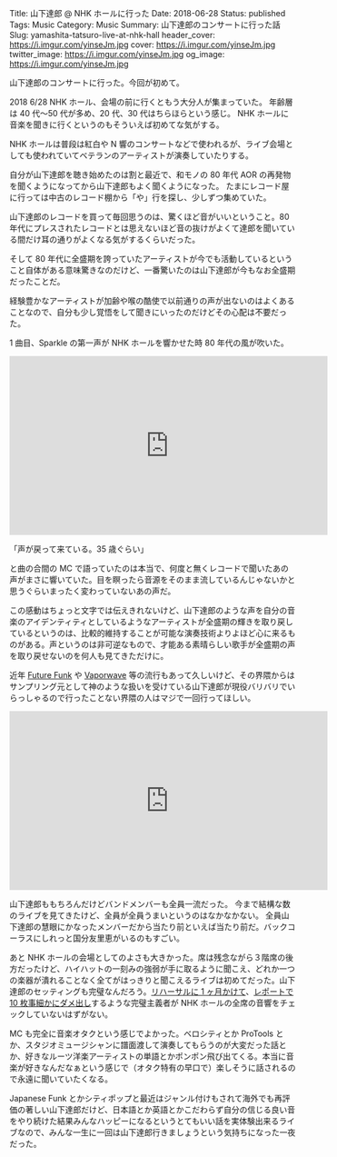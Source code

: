 Title: 山下達郎 @ NHK ホールに行った
Date: 2018-06-28
Status: published
Tags: Music
Category: Music
Summary: 山下達郎のコンサートに行った話
Slug: yamashita-tatsuro-live-at-nhk-hall
header_cover: https://i.imgur.com/yinseJm.jpg
cover: https://i.imgur.com/yinseJm.jpg
twitter_image: https://i.imgur.com/yinseJm.jpg
og_image: https://i.imgur.com/yinseJm.jpg

山下達郎のコンサートに行った。今回が初めて。

2018 6/28 NHK ホール、会場の前に行くともう大分人が集まっていた。
年齢層は 40 代〜50 代が多め、20 代、30 代はちらほらという感じ。
NHK ホールに音楽を聞きに行くというのもそういえば初めてな気がする。

NHK ホールは普段は紅白や N 響のコンサートなどで使われるが、ライブ会場としても使われていてベテランのアーティストが演奏していたりする。

自分が山下達郎を聴き始めたのは割と最近で、和モノの 80 年代 AOR の再発物を聞くようになってから山下達郎もよく聞くようになった。
たまにレコード屋に行っては中古のレコード棚から「や」行を探し、少しずつ集めていた。

山下達郎のレコードを買って毎回思うのは、驚くほど音がいいということ。80 年代にプレスされたレコードとは思えないほど音の抜けがよくて達郎を聞いている間だけ耳の通りがよくなる気がするくらいだった。

そして 80 年代に全盛期を誇っていたアーティストが今でも活動しているということ自体がある意味驚きなのだけど、一番驚いたのは山下達郎が今もなお全盛期だったことだ。

経験豊かなアーティストが加齢や喉の酷使で以前通りの声が出ないのはよくあることなので、自分も少し覚悟をして聞きにいったのだけどその心配は不要だった。

1 曲目、Sparkle の第一声が NHK ホールを響かせた時 80 年代の風が吹いた。

<iframe width="560" height="315" src="https://www.youtube.com/embed/gQ9pmFMc5oM" frameborder="0" allow="autoplay; encrypted-media" allowfullscreen></iframe>

「声が戻って来ている。35 歳ぐらい」

と曲の合間の MC で語っていたのは本当で、何度と無くレコードで聞いたあの声がまさに響いていた。目を瞑ったら音源をそのまま流しているんじゃないかと思うぐらいまったく変わっていないあの声だ。

この感動はちょっと文字では伝えきれないけど、山下達郎のような声を自分の音楽のアイデンティティとしているようなアーティストが全盛期の輝きを取り戻しているというのは、比較的維持することが可能な演奏技術よりよほど心に来るものがある。声というのは非可逆なもので、才能ある素晴らしい歌手が全盛期の声を取り戻せないのを何人も見てきただけに。

近年 [Future Funk](https://mag.japaaan.com/archives/38459) や [Vaporwave](https://ja.wikipedia.org/wiki/%E3%83%B4%E3%82%A7%E3%82%A4%E3%83%91%E3%83%BC%E3%82%A6%E3%82%A7%E3%82%A4%E3%83%B4) 等の流行もあって久しいけど、その界隈からはサンプリング元として神のような扱いを受けている山下達郎が現役バリバリでいらっしゃるので行ったことない界隈の人はマジで一回行ってほしい。

<iframe width="560" height="315" src="https://www.youtube.com/embed/GQ98QCAxL2k" frameborder="0" allow="autoplay; encrypted-media" allowfullscreen></iframe>

山下達郎ももちろんだけどバンドメンバーも全員一流だった。
今まで結構な数のライブを見てきたけど、全員が全員うまいというのはなかなかない。
全員山下達郎の慧眼にかなったメンバーだから当たり前といえば当たり前だ。バックコーラスにしれっと国分友里恵がいるのもすごい。

あと NHK ホールの会場としてのよさも大きかった。席は残念ながら３階席の後方だったけど、ハイハットの一刻みの強弱が手に取るように聞こえ、どれか一つの楽器が潰れることなく全てがはっきりと聞こえるライブは初めてだった。山下達郎のセッティングも完璧なんだろう。[リハーサルに 1 ヶ月かけて](https://www.facebook.com/senseofwonder.nambahiroyuki/photos/a.111919385824088.1073741828.101448030204557/426140074402016/?type=3)、[レポートで 10 枚事細かにダメ出し](http://www.enpitu.ne.jp/usr6/bin/day?id=60769&pg=20051017)するような完璧主義者が NHK ホールの全席の音響をチェックしていないはずがない。

MC も完全に音楽オタクという感じでよかった。ベロシティとか ProTools とか、スタジオミュージシャンに譜面渡して演奏してもらうのが大変だった話とか、好きなルーツ洋楽アーティストの単語とかポンポン飛び出てくる。本当に音楽が好きなんだなぁという感じで（オタク特有の早口で）楽しそうに話されるので永遠に聞いていたくなる。

Japanese Funk とかシティポップと最近はジャンル付けもされて海外でも再評価の著しい山下達郎だけど、日本語とか英語とかこだわらず自分の信じる良い音をやり続けた結果みんなハッピーになるというとてもいい話を実体験出来るライブなので、みんな一生に一回は山下達郎行きましょうという気持ちになった一夜だった。
